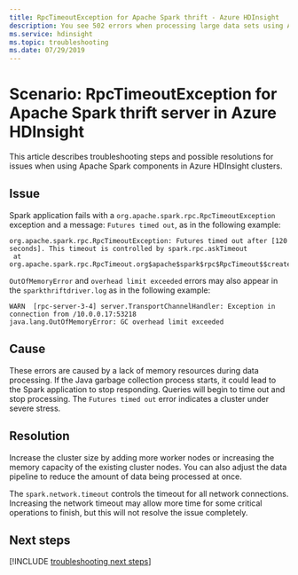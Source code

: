 ```yaml
---
title: RpcTimeoutException for Apache Spark thrift - Azure HDInsight
description: You see 502 errors when processing large data sets using Apache Spark thrift server
ms.service: hdinsight
ms.topic: troubleshooting
ms.date: 07/29/2019
---
```


# Scenario: RpcTimeoutException for Apache Spark thrift server in Azure HDInsight

This article describes troubleshooting steps and possible resolutions for issues when using Apache Spark components in Azure HDInsight clusters.

## Issue

Spark application fails with a `org.apache.spark.rpc.RpcTimeoutException` exception and a message: `Futures timed out`, as in the following example:

```
org.apache.spark.rpc.RpcTimeoutException: Futures timed out after [120 seconds]. This timeout is controlled by spark.rpc.askTimeout
 at org.apache.spark.rpc.RpcTimeout.org$apache$spark$rpc$RpcTimeout$$createRpcTimeoutException(RpcTimeout.scala:48)
```

`OutOfMemoryError` and `overhead limit exceeded` errors may also appear in the `sparkthriftdriver.log` as in the following example:

```
WARN  [rpc-server-3-4] server.TransportChannelHandler: Exception in connection from /10.0.0.17:53218
java.lang.OutOfMemoryError: GC overhead limit exceeded
```

## Cause

These errors are caused by a lack of memory resources during data processing. If the Java garbage collection process starts, it could lead to the Spark application to stop responding. Queries will begin to time out and stop processing. The `Futures timed out` error indicates a cluster under severe stress.

## Resolution

Increase the cluster size by adding more worker nodes or increasing the memory capacity of the existing cluster nodes. You can also adjust the data pipeline to reduce the amount of data being processed at once.

The `spark.network.timeout` controls the timeout for all network connections. Increasing the network timeout may allow more time for some critical operations to finish, but this will not resolve the issue completely.

## Next steps

[!INCLUDE [troubleshooting next steps](../includes/hdinsight-troubleshooting-next-steps.md)]
